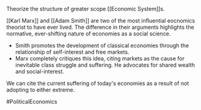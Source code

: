 Theorize the structure of greater scope [[Economic System]]s.

[[Karl Marx]] and [[Adam Smith]] are two of the most influential eocnomics theorist to have ever lived. The difference in their arguments highlights the normative, ever-shifting nature of economies as a social science.

- Smith promotes the development of classical economies through the relationship of self-interest and free markets.
- Marx completely critiques this idea, citing markets as the cause for inevitable class struggle and suffering. He advocates for shared wealth and social-interest.

We can cite the current suffering of today's economies as a result of not adopting to either extreme.

#PoliticalEconomics 